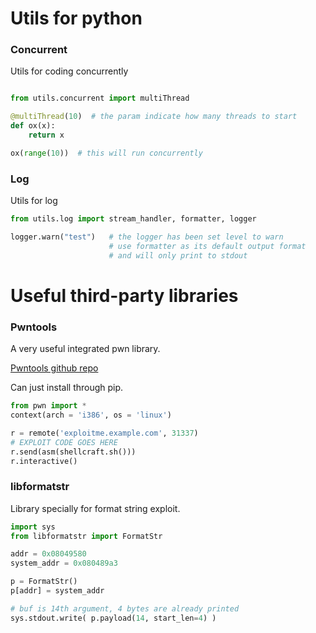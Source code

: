 # Utils for python


### Concurrent
Utils for coding concurrently

```python

from utils.concurrent import multiThread

@multiThread(10)  # the param indicate how many threads to start
def ox(x):
    return x

ox(range(10))  # this will run concurrently
```

### Log
Utils for log

```python
from utils.log import stream_handler, formatter, logger

logger.warn("test")   # the logger has been set level to warn
                      # use formatter as its default output format
                      # and will only print to stdout
```



# Useful third-party libraries

### Pwntools
A very useful integrated pwn library.

[Pwntools github repo](https://github.com/Gallopsled/pwntools)

Can just install through pip.

```python
from pwn import *
context(arch = 'i386', os = 'linux')

r = remote('exploitme.example.com', 31337)
# EXPLOIT CODE GOES HERE
r.send(asm(shellcraft.sh()))
r.interactive()
```

### libformatstr
Library specially for format string exploit.
```python
import sys
from libformatstr import FormatStr

addr = 0x08049580
system_addr = 0x080489a3

p = FormatStr()
p[addr] = system_addr

# buf is 14th argument, 4 bytes are already printed
sys.stdout.write( p.payload(14, start_len=4) )
```
